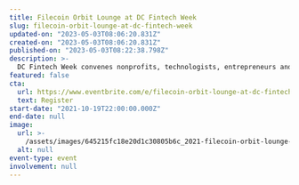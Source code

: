 ```yaml
---
title: Filecoin Orbit Lounge at DC Fintech Week
slug: filecoin-orbit-lounge-at-dc-fintech-week
updated-on: "2023-05-03T08:06:20.831Z"
created-on: "2023-05-03T08:06:20.831Z"
published-on: "2023-05-03T08:22:38.798Z"
description: >-
  DC Fintech Week convenes nonprofits, technologists, entrepreneurs and regulators to discuss emerging policy issues
featured: false
cta:
  url: https://www.eventbrite.com/e/filecoin-orbit-lounge-at-dc-fintech-week-tickets-182039955407
  text: Register
start-date: "2021-10-19T22:00:00.000Z"
end-date: null
image:
  url: >-
    /assets/images/645215fc18e20d1c30805b6c_2021-filecoin-orbit-lounge-event.png
  alt: null
event-type: event
involvement: null
---
```

